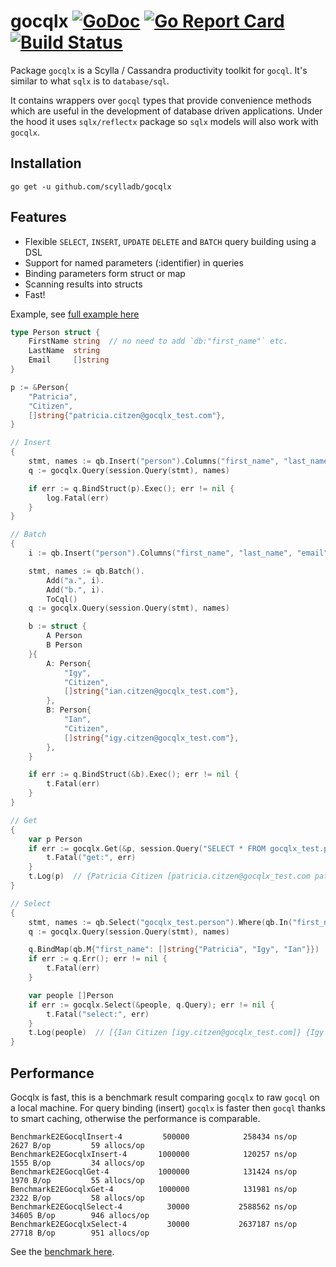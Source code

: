 # gocqlx [![GoDoc](http://img.shields.io/badge/go-documentation-blue.svg?style=flat-square)](http://godoc.org/github.com/scylladb/gocqlx) [![Go Report Card](https://goreportcard.com/badge/github.com/scylladb/gocqlx)](https://goreportcard.com/report/github.com/scylladb/gocqlx) [![Build Status](https://travis-ci.org/scylladb/gocqlx.svg?branch=master)](https://travis-ci.org/scylladb/gocqlx)

Package `gocqlx` is a Scylla / Cassandra productivity toolkit for `gocql`. It's 
similar to what `sqlx` is to `database/sql`.

It contains wrappers over `gocql` types that provide convenience methods which
are useful in the development of database driven applications.  Under the
hood it uses `sqlx/reflectx` package so `sqlx` models will also work with `gocqlx`.

## Installation

    go get -u github.com/scylladb/gocqlx

## Features

* Flexible `SELECT`, `INSERT`, `UPDATE` `DELETE` and `BATCH` query building using a DSL
* Support for named parameters (:identifier) in queries
* Binding parameters form struct or map
* Scanning results into structs
* Fast!

Example, see [full example here](https://github.com/scylladb/gocqlx/blob/master/example_test.go)

```go
type Person struct {
	FirstName string  // no need to add `db:"first_name"` etc.
	LastName  string
	Email     []string
}

p := &Person{
	"Patricia",
	"Citizen",
	[]string{"patricia.citzen@gocqlx_test.com"},
}

// Insert
{
    stmt, names := qb.Insert("person").Columns("first_name", "last_name", "email").ToCql()
    q := gocqlx.Query(session.Query(stmt), names)

    if err := q.BindStruct(p).Exec(); err != nil {
        log.Fatal(err)
    }
}

// Batch
{
	i := qb.Insert("person").Columns("first_name", "last_name", "email")

	stmt, names := qb.Batch().
		Add("a.", i).
		Add("b.", i).
		ToCql()
	q := gocqlx.Query(session.Query(stmt), names)

	b := struct {
		A Person
		B Person
	}{
		A: Person{
			"Igy",
			"Citizen",
			[]string{"ian.citzen@gocqlx_test.com"},
		},
		B: Person{
			"Ian",
			"Citizen",
			[]string{"igy.citzen@gocqlx_test.com"},
		},
	}

	if err := q.BindStruct(&b).Exec(); err != nil {
		t.Fatal(err)
	}
}

// Get
{
	var p Person
	if err := gocqlx.Get(&p, session.Query("SELECT * FROM gocqlx_test.person WHERE first_name=?", "Patricia")); err != nil {
		t.Fatal("get:", err)
	}
	t.Log(p)  // {Patricia Citizen [patricia.citzen@gocqlx_test.com patricia1.citzen@gocqlx_test.com]}
}

// Select
{
	stmt, names := qb.Select("gocqlx_test.person").Where(qb.In("first_name")).ToCql()
	q := gocqlx.Query(session.Query(stmt), names)

	q.BindMap(qb.M{"first_name": []string{"Patricia", "Igy", "Ian"}})
	if err := q.Err(); err != nil {
		t.Fatal(err)
	}

	var people []Person
	if err := gocqlx.Select(&people, q.Query); err != nil {
		t.Fatal("select:", err)
	}
	t.Log(people)  // [{Ian Citizen [igy.citzen@gocqlx_test.com]} {Igy Citizen [ian.citzen@gocqlx_test.com]} {Patricia Citizen [patricia.citzen@gocqlx_test.com patricia1.citzen@gocqlx_test.com]}]
}
```

## Performance

Gocqlx is fast, this is a benchmark result comparing `gocqlx` to raw `gocql` 
on a local machine. For query binding (insert) `gocqlx` is faster then `gocql` 
thanks to smart caching, otherwise the performance is comparable.

```
BenchmarkE2EGocqlInsert-4         500000            258434 ns/op            2627 B/op         59 allocs/op
BenchmarkE2EGocqlxInsert-4       1000000            120257 ns/op            1555 B/op         34 allocs/op
BenchmarkE2EGocqlGet-4           1000000            131424 ns/op            1970 B/op         55 allocs/op
BenchmarkE2EGocqlxGet-4          1000000            131981 ns/op            2322 B/op         58 allocs/op
BenchmarkE2EGocqlSelect-4          30000           2588562 ns/op           34605 B/op        946 allocs/op
BenchmarkE2EGocqlxSelect-4         30000           2637187 ns/op           27718 B/op        951 allocs/op
```

See the [benchmark here](https://github.com/scylladb/gocqlx/blob/master/benchmark_test.go).
